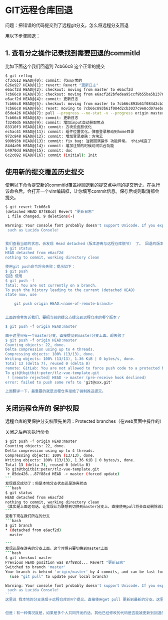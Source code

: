 # GIT远程仓库回退

问题：把错误的代码提交到了远程git分支。怎么将远程分支回退

用以下步骤回退：

## 1. 查看分之操作记录找到需要回退的commitId
比如下面这个我们回退到 7cb66c8 这个正常的提交
```bash
$ git reflog
cf3c612 HEAD@{0}: commit: 代码正常的
626e927 HEAD@{1}: revert: Revert "更新日志"
e6acf2d HEAD@{2}: checkout: moving from master to e6acf2d
7cb66c8 HEAD@{3}: checkout: moving from e6acf2d2bfedea95ccf9b55ba5b2378486be24cb to master
e6acf2d HEAD@{4}: commit: 更新日志
7cb66c8 HEAD@{5}: checkout: moving from master to 7cb66c893b61f084d2cb3037c9e8cd07aebd391a
7cb66c8 HEAD@{6}: reset: moving to 7cb66c893b61f084d2cb3037c9e8cd07aebd391a
85de426 HEAD@{7}: pull --progress --no-stat -v --progress origin master: Fast-forward
7cb66c8 HEAD@{8}: commit: 更新日志
f3240d5 HEAD@{9}: commit: 增加input自动获取焦点
83310f3 HEAD@{10}: commit: 方块云皮肤优化
ec5ac41 HEAD@{11}: commit: 组件位置优化。弹窗登录移动到home目录
972c848 HEAD@{12}: commit: 增加登录皮肤：方块云
900b93b HEAD@{13}: commit: fix bug: 注销回调操作 功能异常。 this域变了
84d4a96 HEAD@{14}: commit: 增加注销的时候访问后台功能
b4970dd HEAD@{15}: commit: doc
6c2c092 HEAD@{16}: commit (initial): Init
```

## 使用新的提交覆盖历史提交
使用以下命令提交新的commitId覆盖掉回退到的提交点中间的提交历史。在执行该命令后，会打开一个vim编辑框，让你填写commit信息。保存后或则取消都会提交。
```bash
$ git revert 7cb66c8
[detached HEAD 87f88cd] Revert "更新日志"
 1 file changed, 9 deletions(-)

Warning: Your console font probably doesn't support Unicode. If you experience strange characters in the output, consider switching
 such as Lucida Console!


我们查看当前的状态，会发现 Head detached（版本游离与远程仓库脱节） 了。 回退的版本id落后远程仓库的id
$ git status
HEAD detached from e6acf2d
nothing to commit, working directory clean

使用git push命令将会失败；提示如下：
$ git push
包括 使用
$ git push -f
fatal: You are not currently on a branch.
To push the history leading to the current (detached HEAD)
state now, use

    git push origin HEAD:<name-of-remote-branch>
    

上面的命令告诉我们，要把当前的提交点提交到远程仓库的哪个版本？

$ git push -f origin HEAD:master

由于这里只有一个master分支，直接提交到master分支上面。却失败了
$ git push -f origin HEAD:master
Counting objects: 22, done.
Delta compression using up to 4 threads.
Compressing objects: 100% (13/13), done.
Writing objects: 100% (13/13), 1.36 KiB | 0 bytes/s, done.
Total 13 (delta 7), reused 0 (delta 0)
remote: GitLab: You are not allowed to force push code to a protected branch on this project.
To git@tbgitbit:peter/tlz-vue-template.git
 ! [remote rejected] HEAD -> master (pre-receive hook declined)
error: failed to push some refs to 'git@xxx.git'

上面翻译一下，最重要的就是远程仓库拒绝了强制推送提交。
```

## 关闭远程仓库的 保护权限
远程仓库的受保护分支权限先关闭：Protected branches（在web页面中操作的）

关闭之后再次执行命令
````bash
$ git push -f origin HEAD:master
Counting objects: 22, done.
Delta compression using up to 4 threads.
Compressing objects: 100% (13/13), done.
Writing objects: 100% (13/13), 1.36 KiB | 0 bytes/s, done.
Total 13 (delta 7), reused 0 (delta 0)
To git@tbgitbit:peter/tlz-vue-template.git
 + 85de426...87f88cd HEAD -> master (forced update)
```
发现提交成功了；但是本地分支状态还是游离状态
```bash
$ git status
HEAD detached from e6acf2d
nothing to commit, working directory clean
（其实是上面这句话，让我误认为联想到切换到master分支上，直接使用pull将会自动删除该游离分支，但是最后果真切换回来了。误打误撞）
```
查看下现在我们所在的分支
```bash
$ git branch
* (detached from e6acf2d)
  master

```
发现还是在游离的分支上面。这个时候只要切换到master上面
```bash
$ git checkout master
Previous HEAD position was 87f88cd... Revert "更新日志"
Switched to branch 'master'
Your branch is behind 'origin/master' by 4 commits, and can be fast-forwarded.
  (use "git pull" to update your local branch)

Warning: Your console font probably doesn't support Unicode. If you experience strange characters in the output, consider switching
 such as Lucida Console!
```
这里说 我本地的分支落后于远程仓库的4个提交。直接使用get pull 更新到最新的分支。这里就完成了远程分支的回退


但是：有一种情况就是，如果是多个人共同开发的话，其他已经修改的代码是否能被更新到回退的分支上面去？ 这个还不知道
